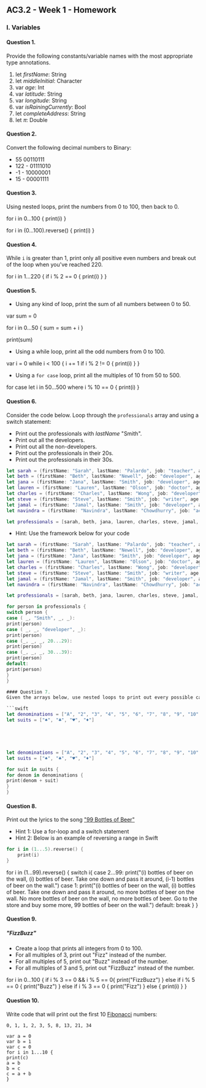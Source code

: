 ## AC3.2 - Week 1 - Homework

### I. Variables

#### Question 1.
Provide the following constants/variable names with the most appropriate type annotations.

1. let _firstName_: String 
2. let _middleInitial_: Character
3. var _age_: Int
4. var _latitude_: String
5. var _longitude_: String
6. var _isRainingCurrently_: Bool
7. let _completeAddress_: String
8. let _π_: Double

#### Question 2.
Convert the following decimal numbers to Binary:
* 55 00110111
* 122 - 01111010
* -1 - 10000001
* 15 - 00001111

#### Question 3.
Using nested loops, print the numbers from 0 to 100, then back to 0.

for i in 0...100 {
print(i)
}

for i in (0...100).reverse() {
print(i)
}

#### Question 4.
While ```i``` is greater than 1, print only all positive even numbers and break 
out of the loop when you've reached 220.

for i in 1...220 {
if i % 2 == 0 {
print(i)
}
}

#### Question 5.
* Using any kind of loop, print the sum of all numbers between 0 to 50.


var sum = 0

for i in 0...50 {
sum = sum + i
}

print(sum)



* Using a while loop, print all the odd numbers from 0 to 100.

var i = 0
while i < 100 {
i += 1
if i % 2 != 0 {
print(i)
}
}


* Using a ```for case``` loop, print all the multiples of 10 from 50 to 500.

for case let i in 50...500 where i % 10 == 0 {
print(i)
}

#### Question 6.
Consider the code below. Loop through the ```professionals``` array and using a switch statement:
* Print out the professionals with _lastName_ "Smith".
* Print out all the developers.
* Print out all the non-developers.
* Print out the professionals in their 20s.
* Print out the professionals in their 30s.

```swift
let sarah = (firstName: "Sarah", lastName: "Palardo", job: "teacher", age: 32)
let beth = (firstName: "Beth", lastName: "Newell", job: "developer", age: 29)
let jana = (firstName: "Jana", lastName: "Smith", job: "developer", age: 33)
let lauren = (firstName: "Lauren", lastName: "Olson", job: "doctor", age: 27)
let charles = (firstName: "Charles", lastName: "Wong", job: "developer" , age: 24)
let steve = (firstName: "Steve", lastName: "Smith", job: "writer", age: 28)
let jamal = (firstName: "Jamal", lastName: "Smith", job: "developer", age: 25)
let navindra = (firstName: "Navindra", lastName: "Chowdhurry", job: "actuary", age: 29)

let professionals = [sarah, beth, jana, lauren, charles, steve, jamal, navindra]
```

* Hint: Use the framework below for your code

```swift
let sarah = (firstName: "Sarah", lastName: "Palardo", job: "teacher", age: 32)
let beth = (firstName: "Beth", lastName: "Newell", job: "developer", age: 29)
let jana = (firstName: "Jana", lastName: "Smith", job: "developer", age: 33)
let lauren = (firstName: "Lauren", lastName: "Olson", job: "doctor", age: 27)
let charles = (firstName: "Charles", lastName: "Wong", job: "developer" , age: 24)
let steve = (firstName: "Steve", lastName: "Smith", job: "writer", age: 28)
let jamal = (firstName: "Jamal", lastName: "Smith", job: "developer", age: 25)
let navindra = (firstName: "Navindra", lastName: "Chowdhurry", job: "actuary", age: 29)

let professionals = [sarah, beth, jana, lauren, charles, steve, jamal, navindra]

for person in professionals {
switch person {
case ( _, "Smith", _, _):
print(person)
case ( _, _, "developer", _):
print(person)
case (_, _, _, 20...29):
print(person)
case (_, _, _, 30...39):
print(person)
default:
print(person)
}
}

#### Question 7.
Given the arrays below, use nested loops to print out every possible card in the deck.

```swift
let denominations = ["A", "2", "3", "4", "5", "6", "7", "8", "9", "10", "J", "Q", "K"]
let suits = ["♠️", "♣️", "♥️", "♦️"]





let denominations = ["A", "2", "3", "4", "5", "6", "7", "8", "9", "10", "J", "Q", "K"]
let suits = ["♠️", "♣️", "♥️", "♦️"]

for suit in suits {
for denom in denominations {
print(denom + suit)
}
}

```

#### Question 8.
Print out the lyrics to the song ["99 Bottles of Beer"](http://www.99-bottles-of-beer.net/lyrics.html)
* Hint 1: Use a for-loop and a switch statement
* Hint 2: Below is an example of reversing a range in Swift

```swift
for i in (1...5).reverse() {
    print(i)
}
```

for i in (1...99).reverse() {
switch i{
case 2...99:
print("\(i) bottles of beer on the wall, \(i) bottles of beer. Take one down and pass it around, \(i-1) bottles of beer on the wall.")
case 1:
print("\(i) bottles of beer on the wall, \(i) bottles of beer. Take one down and pass it around, no more bottles of beer on the wall. No more bottles of beer on the wall, no more bottles of beer. Go to the store and buy some more, 99 bottles of beer on the wall.")
default:
break
}
}

#### Question 9.
##### "FizzBuzz"
* Create a loop that prints all integers from 0 to 100.
* For all multiples of 3, print out "Fizz" instead of the number.
* For all multiples of 5, print out "Buzz"  instead of the number.
* For all multiples of 3 and 5, print out "FizzBuzz" instead of the number.

for i in 0...100 {
if i % 3 == 0 && i % 5 == 0{
print("FizzBuzz")
}
else if i % 5 == 0 {
print("Buzz")
}
else if i % 3 == 0 {
print("Fizz")
}
else {
print(i)
}
}

#### Question 10.
Write code that will print out the first 10 [Fibonacci](http://www.codeforwin.in/2015/06/fibonacci-series-in-c-program.html) numbers:

```
0, 1, 1, 2, 3, 5, 8, 13, 21, 34

var a = 0
var b = 1
var c = 0
for i in 1...10 {
print(c)
a = b
b = c
c = a + b
}
```
